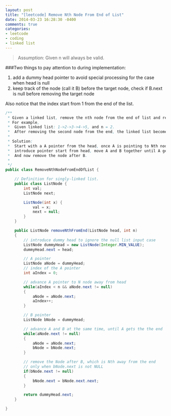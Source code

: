 ```yaml
---
layout: post
title: "[leetcode] Remove Nth Node From End of List"
date: 2014-03-23 16:28:30 -0400
comments: true
categories: 
- leetcode
- coding
- linked list
---
```

> Assumption:
> Given n will always be valid.

###Two things to pay attention to during implementation:
1. add a dummy head pointer to avoid special processing for the case when head is null
2. keep track of the node (call it B) before the target node, check if B.next is null before removing the target node

Also notice that the index start from 1 from the end of the list.
``` java Remove Nth Node From End of List http://oj.leetcode.com/problems/remove-nth-node-from-end-of-list/ Leetcode Link
/**
 * Given a linked list, remove the nth node from the end of list and return its head.
 * For example,
 *  Given linked list: 1->2->3->4->5, and n = 2.
 *  After removing the second node from the end, the linked list becomes 1->2->3->5.
 *
 * Solution:
 *  Start with a A pointer from the head, once A is pointing to Nth node
 *  introduce pointer start from head, move A and B together until A gets to the end
 *  And now remove the node after B.
 *
 */
public class RemoveNthNodeFromEndOfList {

    // Definition for singly-linked list.
    public class ListNode {
        int val;
        ListNode next;

        ListNode(int x) {
            val = x;
            next = null;
        }
    }

    public ListNode removeNthFromEnd(ListNode head, int n)
    {
        // introduce dummy head to ignore the null list input case
        ListNode dummyHead = new ListNode(Integer.MIN_VALUE);
        dummyHead.next = head;

        // A pointer
        ListNode aNode = dummyHead;
        // index of the A pointer
        int aIndex = 0;

        // advance A pointer to N node away from head
        while(aIndex < n && aNode.next != null)
        {
            aNode = aNode.next;
            aIndex++;
        }

        // B pointer
        ListNode bNode = dummyHead;

        // advance A and B at the same time, until A gets the the end
        while(aNode.next != null)
        {
            aNode = aNode.next;
            bNode = bNode.next;
        }

        // remove the Node after B, which is Nth away from the end
        // only when bNode.next is not NULL
        if(bNode.next != null)
        {
            bNode.next = bNode.next.next;
        }

        return dummyHead.next;
    }

}
```

